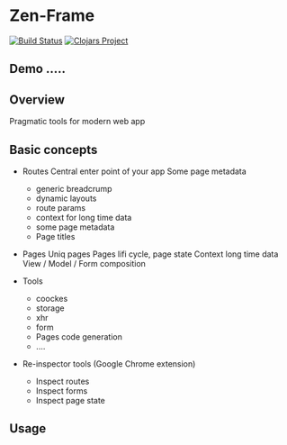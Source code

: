 # Zen-Frame

[![Build Status](https://travis-ci.org/Aitem/zen-frame.svg?branch=master)](https://travis-ci.org/Aitem/zen-frame)
[![Clojars Project](https://img.shields.io/clojars/v/zen-frame.svg)](https://clojars.org/zen-frame)

## Demo .....

## Overview

Pragmatic tools for modern web app

## Basic concepts

* Routes
  Central enter point of your app
  Some page metadata
  - generic breadcrump
  - dynamic layouts
  - route params
  - context for long time data
  - some page metadata
  - Page titles

* Pages
  Uniq pages
  Pages lifi cycle, page state
  Context long time data
  View / Model / Form  composition

* Tools
  - coockes
  - storage
  - xhr
  - form
  - Pages code generation
  - ....

* Re-inspector tools (Google Chrome  extension)
  - Inspect routes
  - Inspect forms
  - Inspect page state

## Usage
